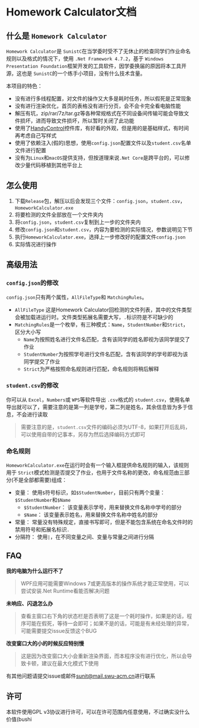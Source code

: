 # Homework Calculator文档

## 什么是 `Homework Calculator`

`Homework Calculator`是 `SunistC`在当学委时受不了无休止的检查同学们作业命名规则以及格式的情况下，使用 `.Net Framework 4.7.2`，基于 `Windows Presentation Foundation`框架开发的工具软件，因学委换届的原因将本工具开源，这也是 `SunistC`的一个练手小项目，没有什么技术含量。

本项目的特色：

+ 没有进行多线程配置，对文件的操作又大多是耗时任务，所以假死是正常现象
+ 没有进行渲染优化，首页的表格没有进行分页，会不会卡完全看电脑性能
+ 解压有坑，zip/rar/7z/tar.gz等各种常规格式在不同设备间传输可能会导致文件损坏，进而导致文件损坏，所以暂时关闭了此功能
+ 使用了[HandyControl](https://github.com/HandyOrg/HandyControl)控件库，有好看的外观，但是用的是基础样式，有时间再考虑自己写样式
+ 使用了依赖注入(假的)思想，使用`config.json`配置文件以及`student.csv`名单文件进行配置
+ 没有为`Linux`和`macOS`提供支持，但按道理来说`.Net Core`是跨平台的，可以修改少量代码移植到其他平台上

## 怎么使用

1. 下载`Release`包，解压以后会发现三个文件：`config.json`，`student.csv`，`HomeworkCalculator.exe`
2. 将要检测的文件全部放在一个文件夹内
3. 将`config.json`，`student.csv`复制到上一步的文件夹内
4. 修改`config.json`和`student.csv`，内容为要检测的实际情况，参数说明见下节
5. 执行`HomeworkCalculator.exe`，选择上一步修改好的配置文件`config.json`
6. 实际情况进行操作

## 高级用法

### `config.json`的修改

`config.json`只有两个属性，`AllFileType`和 `MatchingRules`。

+ `AllFileType` 这是Homework Calculator回检测的文件列表，其中的文件类型会被加载进运行时。文件类型拓展名需要大写，`.`标识符是不可缺少的
+ `MatchingRules`是一个枚举，有三种模式：`Name`，`StudentNumber`和`Strict`，区分大小写
  + `Name`为按照姓名进行文件名匹配，含有该同学的姓名即视为该同学提交了作业
  + `StudentNumber`为按照学号进行文件名匹配，含有该同学的学号即视为该同学提交了作业
  + `Strict`为严格按照命名规则进行匹配，命名规则将稍后解释

### `student.csv`的修改

你可以从 `Excel`，`Numbers`或 `WPS`等软件导出 `.csv`格式的 `student.csv`，使用名单导出就可以了，需要注意的是第一列是学号，第二列是姓名，其余信息皆为多于信息，不会进行读取

> 需要注意的是，`student.csv`文件的编码必须为UTF-8，如果打开后乱码，可以使用自带的记事本，另存为然后选择编码方式即可

### 命名规则

`HomeworkCalculator.exe`在运行时会有一个输入框提供命名规则的输入，该规则用于 `Strict`模式检测是否提交了作业，也用于文件名称的更改，命名规范由三部分(不是全部都需要)组成：

+ 变量： 使用`$`符号标识，如`$StudentNumber`，目前只有两个变量：`$StudentNumber`和`$Name`
  + `$StudentNumber`： 该变量表示学号，用来替换文件名称中学号的部分
  + `$Name`： 该变量表示姓名，用来替换文件名称中姓名的部分
+ 常量： 常量没有特殊规定，直接书写即可，但是不能包含系统在命名文件时的禁用符号和拓展名标识`.`
+ 分隔符： 使用`|`，在不同变量之间、变量与常量之间进行分隔

## FAQ

**我的电脑为什么运行不了**

> WPF应用可能需要Windows 7或更高版本的操作系统才能正常使用，可以尝试安装.Net Runtime看能否解决问题

**未响应、闪退怎么办**

> 查看主窗口右下角的状态栏是否表明了这是一个耗时操作，如果是的话，程序可能在假死，等待一会即可；如果不是的话，可能是有未经处理的异常，可能需要提交issue反馈这个BUG

**改变窗口大的小的时候反应特别慢**

> 这是因为改变窗口大小会重新渲染界面，而本程序没有进行优化，所以会导致卡顿，建议在最大化模式下使用

有其他问题请提交issue或邮件[sunit@mail.swu-acm.cn]()进行联系

## 许可

本软件使用GPL v3协议进行许可，可以在许可范围内任意使用，不过确实没什么价值(bushi
